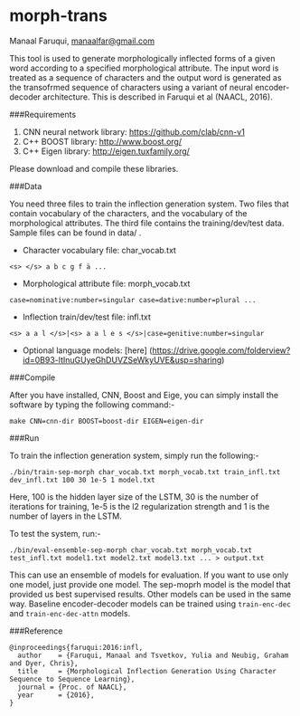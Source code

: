 # morph-trans
Manaal Faruqui, manaalfar@gmail.com

This tool is used to generate morphologically inflected forms of a given word according to a specified morphological attribute. The input word is treated as a sequence of characters and the output word is generated as the transofrmed sequence of characters using a variant of neural encoder-decoder architecture. This is described in Faruqui et al (NAACL, 2016).

###Requirements

1. CNN neural network library: https://github.com/clab/cnn-v1
2. C++ BOOST library: http://www.boost.org/
3. C++ Eigen library: http://eigen.tuxfamily.org/

Please download and compile these libraries.

###Data

You need three files to train the inflection generation system. Two files that contain vocabulary of the characters, and the vocabulary of the morphological attributes. The third file contains the training/dev/test data. Sample files can be found in data/ .

* Character vocabulary file: char_vocab.txt

```<s> </s> a b c g f ä ...```

* Morphological attribute file: morph_vocab.txt

```case=nominative:number=singular case=dative:number=plural ...```

* Inflection train/dev/test file: infl.txt

```<s> a a l </s>|<s> a a l e s </s>|case=genitive:number=singular```

* Optional language models: [here] (https://drive.google.com/folderview?id=0B93-ltInuGUyeGhDUVZSeWkyUVE&usp=sharing)

###Compile

After you have installed, CNN, Boost and Eige, you can simply install the software by typing the following command:-

```make CNN=cnn-dir BOOST=boost-dir EIGEN=eigen-dir```

###Run

To train the inflection generation system, simply run the following:-

```./bin/train-sep-morph char_vocab.txt morph_vocab.txt train_infl.txt dev_infl.txt 100 30 1e-5 1 model.txt```

Here, 100 is the hidden layer size of the LSTM, 30 is the number of iterations for training, 1e-5 is the l2 regularization strength and 1 is the number of layers in the LSTM.

To test the system, run:-

```./bin/eval-ensemble-sep-morph char_vocab.txt morph_vocab.txt test_infl.txt model1.txt model2.txt model3.txt ... > output.txt```

This can use an ensemble of models for evaluation. If you want to use only one model, just provide one model. The sep-moprh model is the model that provided us best supervised results. Other models can be used in the same way. Baseline encoder-decoder models can be trained using ```train-enc-dec``` and ```train-enc-dec-attn``` models.

###Reference
```
@inproceedings{faruqui:2016:infl,
  author    = {Faruqui, Manaal and Tsvetkov, Yulia and Neubig, Graham and Dyer, Chris},
  title     = {Morphological Inflection Generation Using Character Sequence to Sequence Learning},
  journal = {Proc. of NAACL},
  year      = {2016},
}
```
